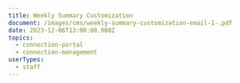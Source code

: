 ```yaml
---
title: Weekly Summary Customization
document: /images/cms/weekly-summary-customization-email-1-.pdf
date: 2023-12-06T13:00:00.000Z
topics:
  - connection-portal
  - connection-management
userTypes:
  - staff
---
```

